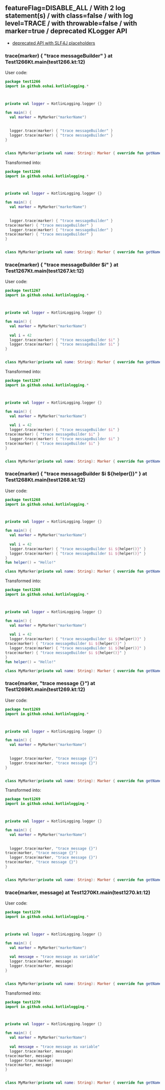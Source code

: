 ## featureFlag=DISABLE_ALL / With 2 log statement(s) / with class=false / with log level=TRACE / with throwable=false / with marker=true / deprecated KLogger API

* [deprecated API with SLF4J placeholders](deprecated-slf4j-placeholders.md)

###  trace(marker) { "trace messageBuilder" } at Test1266Kt.main(test1266.kt:12)

User code:
```kotlin
package test1266
import io.github.oshai.kotlinlogging.*



private val logger = KotlinLogging.logger {}

fun main() {
  val marker = MyMarker("markerName")
  
  
  logger.trace(marker) { "trace messageBuilder" }
  logger.trace(marker) { "trace messageBuilder" }
}


class MyMarker(private val name: String): Marker { override fun getName() = name }

```
  
Transformed into:
```kotlin
package test1266
import io.github.oshai.kotlinlogging.*



private val logger = KotlinLogging.logger {}

fun main() {
  val marker = MyMarker("markerName")
  
  
  logger.trace(marker) { "trace messageBuilder" }
trace(marker) { "trace messageBuilder" }
  logger.trace(marker) { "trace messageBuilder" }
trace(marker) { "trace messageBuilder" }
}


class MyMarker(private val name: String): Marker { override fun getName() = name }

```

###  trace(marker) { "trace messageBuilder $i" } at Test1267Kt.main(test1267.kt:12)

User code:
```kotlin
package test1267
import io.github.oshai.kotlinlogging.*



private val logger = KotlinLogging.logger {}

fun main() {
  val marker = MyMarker("markerName")
  
  val i = 42
  logger.trace(marker) { "trace messageBuilder $i" }
  logger.trace(marker) { "trace messageBuilder $i" }
}


class MyMarker(private val name: String): Marker { override fun getName() = name }

```
  
Transformed into:
```kotlin
package test1267
import io.github.oshai.kotlinlogging.*



private val logger = KotlinLogging.logger {}

fun main() {
  val marker = MyMarker("markerName")
  
  val i = 42
  logger.trace(marker) { "trace messageBuilder $i" }
trace(marker) { "trace messageBuilder $i" }
  logger.trace(marker) { "trace messageBuilder $i" }
trace(marker) { "trace messageBuilder $i" }
}


class MyMarker(private val name: String): Marker { override fun getName() = name }

```

###  trace(marker) { "trace messageBuilder $i ${helper()}" } at Test1268Kt.main(test1268.kt:12)

User code:
```kotlin
package test1268
import io.github.oshai.kotlinlogging.*



private val logger = KotlinLogging.logger {}

fun main() {
  val marker = MyMarker("markerName")
  
  val i = 42
  logger.trace(marker) { "trace messageBuilder $i ${helper()}" }
  logger.trace(marker) { "trace messageBuilder $i ${helper()}" }
}
fun helper() = "Hello!"

class MyMarker(private val name: String): Marker { override fun getName() = name }

```
  
Transformed into:
```kotlin
package test1268
import io.github.oshai.kotlinlogging.*



private val logger = KotlinLogging.logger {}

fun main() {
  val marker = MyMarker("markerName")
  
  val i = 42
  logger.trace(marker) { "trace messageBuilder $i ${helper()}" }
trace(marker) { "trace messageBuilder $i ${helper()}" }
  logger.trace(marker) { "trace messageBuilder $i ${helper()}" }
trace(marker) { "trace messageBuilder $i ${helper()}" }
}
fun helper() = "Hello!"

class MyMarker(private val name: String): Marker { override fun getName() = name }

```

###  trace(marker, "trace message {}") at Test1269Kt.main(test1269.kt:12)

User code:
```kotlin
package test1269
import io.github.oshai.kotlinlogging.*



private val logger = KotlinLogging.logger {}

fun main() {
  val marker = MyMarker("markerName")
  
  
  logger.trace(marker, "trace message {}")
  logger.trace(marker, "trace message {}")
}


class MyMarker(private val name: String): Marker { override fun getName() = name }

```
  
Transformed into:
```kotlin
package test1269
import io.github.oshai.kotlinlogging.*



private val logger = KotlinLogging.logger {}

fun main() {
  val marker = MyMarker("markerName")
  
  
  logger.trace(marker, "trace message {}")
trace(marker, "trace message {}")
  logger.trace(marker, "trace message {}")
trace(marker, "trace message {}")
}


class MyMarker(private val name: String): Marker { override fun getName() = name }

```

###  trace(marker, message) at Test1270Kt.main(test1270.kt:12)

User code:
```kotlin
package test1270
import io.github.oshai.kotlinlogging.*



private val logger = KotlinLogging.logger {}

fun main() {
  val marker = MyMarker("markerName")
  
  val message = "trace message as variable"
  logger.trace(marker, message)
  logger.trace(marker, message)
}


class MyMarker(private val name: String): Marker { override fun getName() = name }

```
  
Transformed into:
```kotlin
package test1270
import io.github.oshai.kotlinlogging.*



private val logger = KotlinLogging.logger {}

fun main() {
  val marker = MyMarker("markerName")
  
  val message = "trace message as variable"
  logger.trace(marker, message)
trace(marker, message)
  logger.trace(marker, message)
trace(marker, message)
}


class MyMarker(private val name: String): Marker { override fun getName() = name }

```
